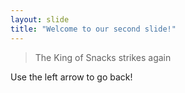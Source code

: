 ```yaml
---
layout: slide
title: "Welcome to our second slide!"
---
```

> The King of Snacks strikes again

Use the left arrow to go back!
